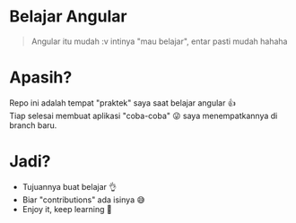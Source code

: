 # Belajar Angular
>Angular itu mudah :v intinya "mau belajar", entar pasti mudah hahaha

# Apasih?
Repo ini adalah tempat "praktek" saya saat belajar angular :thumbsup:  
Tiap selesai membuat aplikasi "coba-coba" :stuck_out_tongue_winking_eye: saya  menempatkannya di branch baru.  

# Jadi?
+ Tujuannya buat belajar :ok_hand:
+ Biar "contributions" ada isinya :sweat_smile:
+ Enjoy it, keep learning :grimacing:
